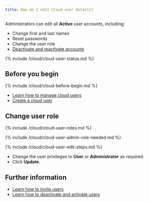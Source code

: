 ```yaml
---
title: How do I edit Cloud user details?
---
```


Administrators can edit all **Active** user accounts, including:

* Change first and last names
* Reset passwords
* Change the user role
* [Deactivate and reactivate accounts](/cloud/cloud-configuration/cloud-user-deactivate)

{% include /cloud/cloud-user-status.md %}

## Before you begin

{% include /cloud/cloud-before-begin.md %}
* [Learn how to manage cloud users](/cloud/cloud-configuration/cloud-users-manage)
* [Create a cloud user](/cloud/cloud-configuration/cloud-users-create)

## Change user role

{% include /cloud/cloud-user-roles.md %}

{% include /cloud/cloud-user-admin-role-needed.md %}

{% include /cloud/cloud-user-edit-steps.md %}
* Change the user privileges to **User** or **Administrator** as required.
* Click **Update**.

## Further information

* [Learn how to invite users](/cloud/cloud-configuration/cloud-user-invite)
* [Learn how to deactivate and activate users](/cloud/cloud-configuration/cloud-user-deactivate)
